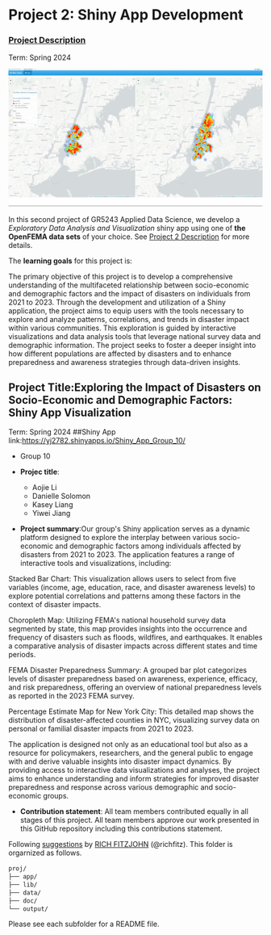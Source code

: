 # Project 2: Shiny App Development

### [Project Description](doc/project2_desc.md)

Term: Spring 2024

![screenshot](doc/figs/map.jpg)

In this second project of GR5243 Applied Data Science, we develop a *Exploratory Data Analysis and Visualization* shiny app using one of **the OpenFEMA data sets** of your choice. See [Project 2 Description](doc/project2_desc.md) for more details.  

The **learning goals** for this project is:

The primary objective of this project is to develop a comprehensive understanding of the multifaceted relationship between socio-economic and demographic factors and the impact of disasters on individuals from 2021 to 2023. Through the development and utilization of a Shiny application, the project aims to equip users with the tools necessary to explore and analyze patterns, correlations, and trends in disaster impact within various communities. This exploration is guided by interactive visualizations and data analysis tools that leverage national survey data and demographic information. The project seeks to foster a deeper insight into how different populations are affected by disasters and to enhance preparedness and awareness strategies through data-driven insights.


## Project Title:Exploring the Impact of Disasters on Socio-Economic and Demographic Factors: Shiny App Visualization
Term: Spring 2024
##Shiny App link:https://yj2782.shinyapps.io/Shiny_App_Group_10/
+ Group 10
+ **Projec title**: 
	+ Aojie Li
	+ Danielle Solomon
	+ Kasey Liang
	+ Yiwei Jiang
	
+ **Project summary**:Our group's Shiny application serves as a dynamic platform designed to explore the interplay between various socio-economic and demographic factors among individuals affected by disasters from 2021 to 2023. The application features a range of interactive tools and visualizations, including:

Stacked Bar Chart: This visualization allows users to select from five variables (income, age, education, race, and disaster awareness levels) to explore potential correlations and patterns among these factors in the context of disaster impacts.

Choropleth Map: Utilizing FEMA's national household survey data segmented by state, this map provides insights into the occurrence and frequency of disasters such as floods, wildfires, and earthquakes. It enables a comparative analysis of disaster impacts across different states and time periods.

FEMA Disaster Preparedness Summary: A grouped bar plot categorizes levels of disaster preparedness based on awareness, experience, efficacy, and risk preparedness, offering an overview of national preparedness levels as reported in the 2023 FEMA survey.

Percentage Estimate Map for New York City: This detailed map shows the distribution of disaster-affected counties in NYC, visualizing survey data on personal or familial disaster impacts from 2021 to 2023.

The application is designed not only as an educational tool but also as a resource for policymakers, researchers, and the general public to engage with and derive valuable insights into disaster impact dynamics. By providing access to interactive data visualizations and analyses, the project aims to enhance understanding and inform strategies for improved disaster preparedness and response across various demographic and socio-economic groups.

+ **Contribution statement**: All team members contributed equally in all stages of this project. All team members approve our work presented in this GitHub repository including this contributions statement. 

Following [suggestions](http://nicercode.github.io/blog/2013-04-05-projects/) by [RICH FITZJOHN](http://nicercode.github.io/about/#Team) (@richfitz). This folder is orgarnized as follows.

```
proj/
├── app/
├── lib/
├── data/
├── doc/
└── output/
```

Please see each subfolder for a README file.

